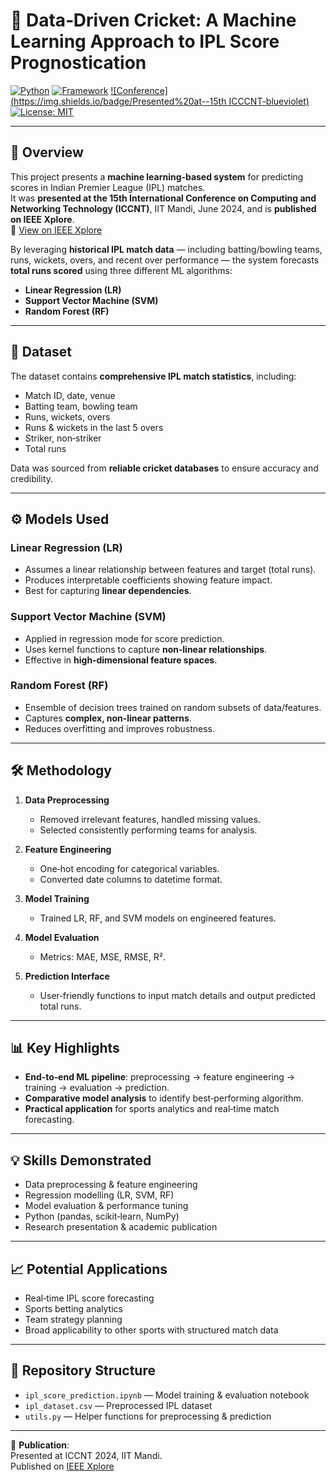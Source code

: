 # 🏏 Data‑Driven Cricket: A Machine Learning Approach to IPL Score Prognostication

[![Python](https://img.shields.io/badge/Python-3.9+-blue.svg)]() 
[![Framework](https://img.shields.io/badge/Framework-PyTorch%20%7C%20Scikit--Learn-orange)]() 
[![Conference](https://img.shields.io/badge/Presented%20at--15th ICCCNT-blueviolet)]()
[![License: MIT](https://img.shields.io/badge/License-MIT-green.svg)]()

---

## 📌 Overview
This project presents a **machine learning‑based system** for predicting scores in Indian Premier League (IPL) matches.  
It was **presented at the 15th International Conference on Computing and Networking Technology (ICCNT)**, IIT Mandi, June 2024, and is **published on IEEE Xplore**.  
🔗 [View on IEEE Xplore](https://ieeexplore.ieee.org/document/10724464)

By leveraging **historical IPL match data** — including batting/bowling teams, runs, wickets, overs, and recent over performance — the system forecasts **total runs scored** using three different ML algorithms:
- **Linear Regression (LR)**
- **Support Vector Machine (SVM)**
- **Random Forest (RF)**

---

## 🧪 Dataset
The dataset contains **comprehensive IPL match statistics**, including:
- Match ID, date, venue
- Batting team, bowling team
- Runs, wickets, overs
- Runs & wickets in the last 5 overs
- Striker, non‑striker
- Total runs

Data was sourced from **reliable cricket databases** to ensure accuracy and credibility.

---

## ⚙️ Models Used

### **Linear Regression (LR)**
- Assumes a linear relationship between features and target (total runs).
- Produces interpretable coefficients showing feature impact.
- Best for capturing **linear dependencies**.

### **Support Vector Machine (SVM)**
- Applied in regression mode for score prediction.
- Uses kernel functions to capture **non‑linear relationships**.
- Effective in **high‑dimensional feature spaces**.

### **Random Forest (RF)**
- Ensemble of decision trees trained on random subsets of data/features.
- Captures **complex, non‑linear patterns**.
- Reduces overfitting and improves robustness.

---

## 🛠 Methodology
1. **Data Preprocessing**  
   - Removed irrelevant features, handled missing values.  
   - Selected consistently performing teams for analysis.

2. **Feature Engineering**  
   - One‑hot encoding for categorical variables.  
   - Converted date columns to datetime format.

3. **Model Training**  
   - Trained LR, RF, and SVM models on engineered features.

4. **Model Evaluation**  
   - Metrics: MAE, MSE, RMSE, R².

5. **Prediction Interface**  
   - User‑friendly functions to input match details and output predicted total runs.

---

## 📊 Key Highlights
- **End‑to‑end ML pipeline**: preprocessing → feature engineering → training → evaluation → prediction.
- **Comparative model analysis** to identify best‑performing algorithm.
- **Practical application** for sports analytics and real‑time match forecasting.

---

## 💡 Skills Demonstrated
- Data preprocessing & feature engineering
- Regression modelling (LR, SVM, RF)
- Model evaluation & performance tuning
- Python (pandas, scikit‑learn, NumPy)
- Research presentation & academic publication

---

## 📈 Potential Applications
- Real‑time IPL score forecasting
- Sports betting analytics
- Team strategy planning
- Broad applicability to other sports with structured match data

---

## 📂 Repository Structure
- `ipl_score_prediction.ipynb` — Model training & evaluation notebook  
- `ipl_dataset.csv` — Preprocessed IPL dataset  
- `utils.py` — Helper functions for preprocessing & prediction

---

📄 **Publication**:  
Presented at ICCNT 2024, IIT Mandi.  
Published on [IEEE Xplore](https://ieeexplore.ieee.org/document/10724464)

